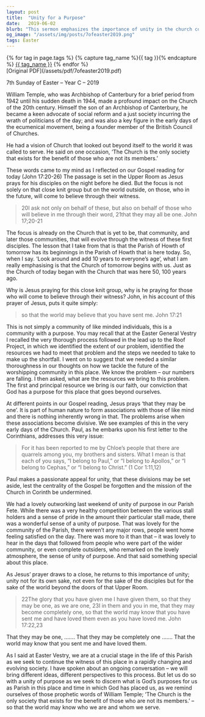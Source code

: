 ```yaml
---
layout: post
title:  "Unity for a Purpose"
date:   2019-06-02
blurb: "This sermon emphasizes the importance of unity in the church community, not for its own sake, but for the sake of the world beyond the church doors. It draws on the teachings of William Temple and the words of Jesus, stressing that the church exists for the benefit of those who are not its members. The sermon also highlights the need for a unity of purpose as the church navigates a rapidly changing society."
og_image: "/assets/img/posts/7ofeaster2019.png"
tags: Easter
---    
```

<div class="tag-pills">
  {% for tag in page.tags %}
    {% capture tag_name %}{{ tag }}{% endcapture %}
    <a href="{{ site.baseurl }}/tag/{{ tag_name | slugify }}" class="tag-pill">{{ tag_name }}</a>
  {% endfor %}
</div>
[Original PDF](/assets/pdf/7ofeaster2019.pdf)

7th Sunday of Easter – Year C – 2019

William Temple, who was Archbishop of Canterbury for a brief period from 1942 until his sudden death in 1944, made a profound impact on the Church of the 20th century. Himself the son of an Archbishop of Canterbury, he became a keen advocate of social reform and a just society incurring the wrath of politicians of the day; and was also a key figure in the early days of the ecumenical movement, being a founder member of the British Council of Churches.

He had a vision of Church that looked out beyond itself to the world it was called to serve. He said on one occasion, ‘The Church is the only society that exists for the benefit of those who are not its members.’

These words came to my mind as I reflected on our Gospel reading for today (John 17:20-26) The passage is set in the Upper Room as Jesus prays for his disciples on the night before he died. But the focus is not solely on that close knit group but on the world outside, on those, who in the future, will come to believe through their witness.

>20I ask not only on behalf of these, but also on behalf of those who will believe in me through their word, 21that they may all be one.
John 17;20-21

The focus is already on the Church that is yet to be, that community, and later those communities, that will evolve through the witness of these first disciples. The lesson that I take from that is that the Parish of Howth of tomorrow has its beginnings in the Parish of Howth that is here today. So, when I say. ‘Look around and add 10 years to everyone’s age’, what I am really emphasising is that the Church of tomorrow begins with us. Just as the Church of today began with the Church that was here 50, 100 years ago.

Why is Jesus praying for this close knit group, why is he praying for those who will come to believe through their witness? John, in his account of this prayer of Jesus, puts it quite simply:

>so that the world may believe that you have sent me. John 17:21

This is not simply a community of like minded individuals, this is a community with a purpose. You may recall that at the Easter General Vestry I recalled the very thorough process followed in the lead up to the Roof Project, in which we identified the extent of our problem, identified the resources we had to meet that problem and the steps we needed to take to make up the shortfall. I went on to suggest that we needed a similar thoroughness in our thoughts on how we tackle the future of the worshipping community in this place. We know the problem – our numbers are falling. I then asked, what are the resources we bring to this problem. The first and principal resource we bring is our faith, our conviction that God has a purpose for this place that goes beyond ourselves.

At different points in our Gospel reading, Jesus prays ‘that they may be one’. It is part of human nature to form associations with those of like mind and there is nothing inherently wrong in that. The problems arise when these associations become divisive. We see examples of this in the very early days of the Church. Paul, as he embarks upon his first letter to the Corinthians, addresses this very issue:

>For it has been reported to me by Chloe’s people that there are quarrels among you, my brothers and sisters. What I mean is that each of you says, “I belong to Paul,” or “I belong to Apollos,” or “I belong to Cephas,” or “I belong to Christ.” (1 Cor 1:11,12)

Paul makes a passionate appeal for unity, that these divisions may be set aside, lest the centrality of the Gospel be forgotten and the mission of the Church in Corinth be undermined.

We had a lovely outworking last weekend of unity of purpose in our Parish Fete. While there was a very healthy competition between the various stall holders and a sense of pride in the amount their particular stall made, there was a wonderful sense of a unity of purpose. That was lovely for the community of the Parish, there weren’t any major rows, people went home feeling satisfied on the day. There was more to it than that – it was lovely to hear in the days that followed from people who were part of the wider community, or even complete outsiders, who remarked on the lovely atmosphere, the sense of unity of purpose. And that said something special about this place.

As Jesus’ prayer draws to a close, he returns to this importance of unity; unity not for its own sake, not even for the sake of the disciples but for the sake of the world beyond the doors of that Upper Room.

>22The glory that you have given me I have given them, so that they may be one, as we are one, 23I in them and you in me, that they may become completely one, so that the world may know that you have sent me and have loved them even as you have loved me.
John 17:22,23

That they may be one, ……. That they may be completely one ……. That the world may know that you sent me and have loved them.

As I said at Easter Vestry, we are at a crucial stage in the life of this Parish as we seek to continue the witness of this place in a rapidly changing and evolving society. I have spoken about an ongoing conversation – we will bring different ideas, different perspectives to this process. But let us do so with a unity of purpose as we seek to discern what is God’s purposes for us as Parish in this place and time in which God has placed us, as we remind ourselves of those prophetic words of William Temple; ‘The Church is the only society that exists for the benefit of those who are not its members.’ – so that the world may know who we are and whom we serve.

